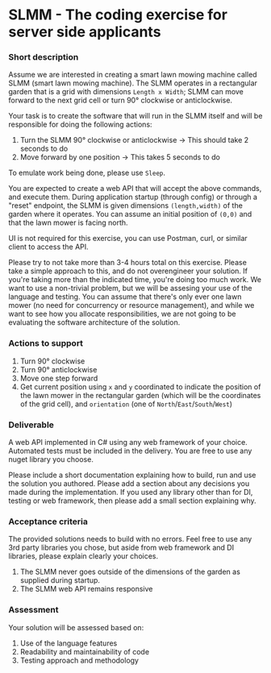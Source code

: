SLMM - The coding exercise for server side applicants
=====================================================

### Short description
Assume we are interested in creating a smart lawn mowing machine called SLMM (smart lawn mowing machine).
The SLMM operates in a rectangular garden that is a grid with dimensions `Length x Width`; SLMM can move forward
to the next grid cell or turn 90° clockwise or anticlockwise.

Your task is to create the software that will run in the SLMM itself and will be responsible for doing the following actions:

1. Turn the SLMM 90° clockwise or anticlockwise -> This should take 2 seconds to do
1. Move forward by one position -> This takes 5 seconds to do

To emulate work being done, please use `Sleep`.

You are expected to create a web API that will accept the above commands, and execute them. During application startup (through config) or through a "reset" endpoint, the SLMM is given dimensions `(length,width)` of the garden where it operates. You can assume an initial position of `(0,0)` and that the lawn mower is facing north.

UI is not required for this exercise, you can use Postman, curl, or similar client to access the API.

Please try to not take more than 3-4 hours total on this exercise. Please take a simple approach to this, and do not overengineer your solution. If you're taking more than the indicated time, you're doing too much work. We want to use a non-trivial problem, but we will be assesing your use of the language and testing. You can assume that there's only ever one lawn mower (no need for concurrency or resource management), and while we want to see how you allocate responsibilities, we are not going to be evaluating the software architecture of the solution.

### Actions to support
1. Turn 90° clockwise
1. Turn 90° anticlockwise
1. Move one step forward
1. Get current position using `x` and `y` coordinated to indicate the position of the lawn mower in the rectangular garden (which will be the coordinates of the grid cell), and `orientation` (one of `North`/`East`/`South`/`West`)

### Deliverable
A web API implemented in C# using any web framework of your choice. Automated tests must be included in the delivery. You are free to use any nuget library you choose.

Please include a short documentation explaining how to build, run and use the solution you authored. Please add a section about any decisions you made during the implementation. If you used any library other than for DI, testing or web framework, then please add a small section explaining why.

### Acceptance criteria

The provided solutions needs to build with no errors. Feel free to use any 3rd party libraries you chose, but aside from web framework and DI libraries, please explain clearly your choices.

1. The SLMM never goes outside of the dimensions of the garden as supplied during startup.
1. The SLMM web API remains responsive

### Assessment

Your solution will be assessed based on:

1. Use of the language features
1. Readability and maintainability of code
1. Testing approach and methodology
